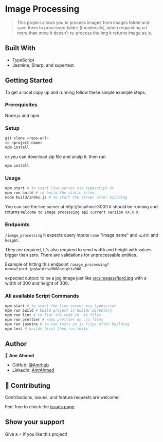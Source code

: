 # Image Processing

> This project allows you to process images from images folder and save them to processed folder (thumbnails), when requesting url more than once it doesn't re-process the img it returns image as is.

## Built With

- TypeScript
- Jasmine, Sharp, and supertest.

## Getting Started

To get a local copy up and running follow these simple example steps.

### Prerequisites

Node.js and npm

### Setup

```bash
git clone <repo-url>
cd <project-name>
npm install
```

or you can download zip file and unzip it. then run

```bash
npm install
```

### Usage

```bash
npm start # to start live server via typescript or
npm run build # to build the static files
node build/index.js # to start the server after building
```

You can see the live server at http://localhost:3000 it should be running and returns `Welcome to Image processing api current version vX.X.X`.

### Endpoints

`/image_processing` it expects query inputs `name` "image name" and `width` and `height`.

They are required, It's also required to send width and height with values bigger than zero.
There are validations for unprocessable entities.

Example of hitting this endpoint
`/image_processing?name=fjord.jpg&width=300&height=300`

expected output: to be a jpg image just like [src/images/fjord.jpg](./src/images/fjord.jpg) with a width of 300 and height of 300.

### All available Script Commands

```bash
npm start # to start the live server via typescript
npm run build # build project in build/ directory
npm run lint # to lint the code in .ts files
npm run prettier # runs prettier on .ts files
npm run jasmine # to run tests on js files after building
npm test # builds first then run tests
```

## Author

👤 **Amr Ahmed**

- GitHub: [@Amrhub](https://github.com/amrhub)
- LinkedIn: [AmrAhmed](https://linkedin.com/in/amr-abdelrehim-ahmed)

## 🤝 Contributing

Contributions, issues, and feature requests are welcome!

Feel free to check the [issues page](../../issues/).

## Show your support

Give a ⭐️ if you like this project!
